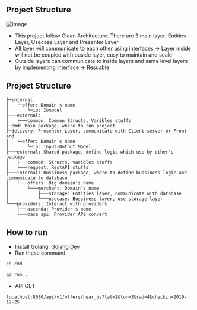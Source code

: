 ## Project Structure
![image](https://user-images.githubusercontent.com/73453940/213455823-82ee07b9-516f-49bd-ae66-92ee65bd3e1a.png)
- This project follow Clean Architecture. There are 3 main layer: Entities Layer, Usecase Layer and Presenter Layer
- All layer will communicate to each other using interfaces -> Layer inside will not be coupled with ouside layer, easy to maintain and scale
- Outside layers can communicate to inside layers and same level layers by implementing interface -> Resuable
## Project Structure
```
├─internal:
│   └─offer: Domain's name
│       └─io: Iomodel
├───external:
│   ├───common: Common Structs, Varibles stuffs
├─cmd: Main package, where to run project
├─delivery: Presenter Layer, communicate with Client-server or Front-end
│   └─offer: Domain's name
│       └─io: Input-Output Model
├───external: Shared package, define logic which use by other's package
│   ├───common: Structs, varibles stuffs
│   └───request: RestAPI stuffs
├───internal: Bussiness package, where to define bussiness logic and communicate to database
│   └───offers: Big domain's name
│       └───merchant: Domain's name
│           ├───storage: Entities layer, communicate with database
│           └───usecase: Bussiness layer, use storage layer
└───providers: Interact with providers
    ├───ascenda: Provider's name
    └───base_api: Provider APi convert
 ```
## How to run
- Install Golang: [Golang Dev](https://go.dev/doc/install)
- Run these command
```bash
cd cmd
```

```bash
go run .
```

- API GET 
```
localhost:8080/api/v1/offers/near_by?lat=2&lon=3&rad=4&checkin=2019-12-25
```


  
